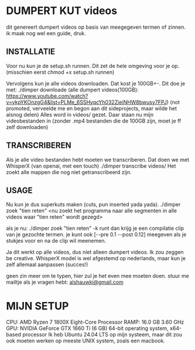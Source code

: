 # DUMPERT KUT videos
dit genereert dumpert videos op basis van meegegeven termen of zinnen.
ik maak nog wel een guide, druk.

## INSTALLATIE
Voor nu kun je de setup.sh runnen. Dit zet de hele omgeving voor je op. (misschien eerst chmod +x setup.sh runnen)

Vervolgens kun je alle videos downloaden. Dat kost je 100GB+-.
Dit doe je met: ./dimper downloade <url video of een hele playlist url> (alle dumpert videos(100GB): https://www.youtube.com/watch?v=ykpYKOnzgG4&list=PLMe_6SSHyqcYh032ZieiNHW8bwusy7FPJ) (not promoted, verveelde me en begon aan dit sideprojects, maar wilde het alsnog delen)
Alles word in videos/ gezet. Daar staan nu mijn videobestanden in (zonder .mp4 bestanden die de 100GB zijn, moet je ff zelf downloaden)

## TRANSCRIBEREN
Als je alle video bestanden hebt moeten we transcriberen. Dat doen we met WhisperX (van openai, met een touch)
./dimper transcribe videos/ <hier geef je de videos folder mee en transcriberen begint>
Het zoekt alle mappen die nog niet getranscribeerd zijn.

## USAGE
Nu kun je dus superkuts maken (cuts, pun inserted yada yada).
./dimper zoek "tien reten" <nu zoekt het programma naar alle segmenten in alle videos waar "tien reten" wordt gezegd>

als je nu:
./dimper zoek "tien reten" -k runt dan krijg je een compilatie clip van je gezochte termen. 
je kunt ook [--pre 0.1 --post 0.12] meegeven als je stukjes voor en na de clip wil meenemen.

Ja dit werkt op alle videos, dus niet alleen dumpert videos. Ik zou zeggen be creative. 
WhisperX model is wel afgestemd op nederlands, maar kun je zelf allemaal aanpassen (succes!)

geen zin meer om te typen, hier zul je het even mee moeten doen. stuur me mailtje als je vragen hebt:
alshauwki@gmail.com

# MIJN SETUP
CPU:  AMD Ryzen 7 1800X Eight-Core Processor
RAMP: 16.0 GB 3.60 GHz
GPU:  NVIDIA GeForce GTX 1660 Ti (6 GB)
64-bit operating system, x64-based processor
Ik heb Ubuntu 24.04 LTS op mijn systeem, maar dit zou ook moeten werken op meeste UNIX system, zoals een macbook.